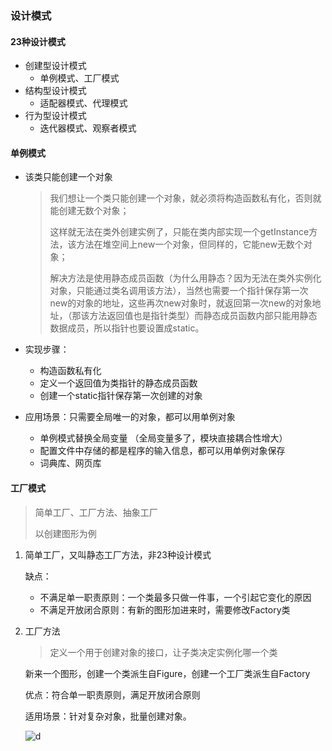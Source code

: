 ### 设计模式

#### 23种设计模式

+ 创建型设计模式
  + 单例模式、工厂模式
+ 结构型设计模式
  + 适配器模式、代理模式
+ 行为型设计模式
  + 迭代器模式、观察者模式

#### 单例模式

+ 该类只能创建一个对象

  > 我们想让一个类只能创建一个对象，就必须将构造函数私有化，否则就能创建无数个对象；
  >
  > 这样就无法在类外创建实例了，只能在类内部实现一个getInstance方法，该方法在堆空间上new一个对象，但同样的，它能new无数个对象；
  >
  > 解决方法是使用静态成员函数（为什么用静态？因为无法在类外实例化对象，只能通过类名调用该方法），当然也需要一个指针保存第一次new的对象的地址，这些再次new对象时，就返回第一次new的对象地址，（那该方法返回值也是指针类型）而静态成员函数内部只能用静态数据成员，所以指针也要设置成static。

+ 实现步骤：

  + 构造函数私有化
  + 定义一个返回值为类指针的静态成员函数
  + 创建一个static指针保存第一次创建的对象

+ 应用场景：只需要全局唯一的对象，都可以用单例对象

  + 单例模式替换全局变量 （全局变量多了，模块直接耦合性增大）
  + 配置文件中存储的都是程序的输入信息，都可以用单例对象保存
  + 词典库、网页库

#### 工厂模式

> 简单工厂、工厂方法、抽象工厂
>
> 以创建图形为例

1. 简单工厂，又叫静态工厂方法，非23种设计模式

   缺点：

   + 不满足单一职责原则：一个类最多只做一件事，一个引起它变化的原因
   + 不满足开放闭合原则：有新的图形加进来时，需要修改Factory类

2. 工厂方法

   > 定义一个用于创建对象的接口，让子类决定实例化哪一个类

   新来一个图形，创建一个类派生自Figure，创建一个工厂类派生自Factory

   优点：符合单一职责原则，满足开放闭合原则

   适用场景：针对复杂对象，批量创建对象。


   ![d](/home/leaky/wangziyue/gitee/learn-cpp/Figure/FactoryMethod.jpg)
